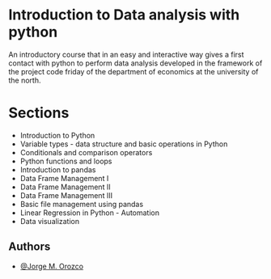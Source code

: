
# Introduction to Data analysis with python

An introductory course that in an easy and interactive way gives a first contact with python to perform data analysis developed in the framework of the project code friday of the department of economics at the university of the north.

# Sections
- Introduction to Python
- Variable types - data structure and basic operations in Python
- Conditionals and comparison operators
- Python functions and loops
- Introduction to pandas
- Data Frame Management I
- Data Frame Management II
- Data Frame Management III
- Basic file management using pandas
- Linear Regression in Python - Automation
- Data visualization



## Authors

- [@Jorge M. Orozco](https://github.com/Kin-George)

